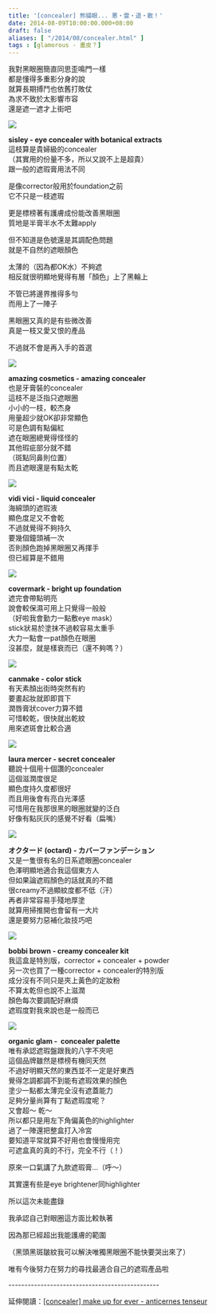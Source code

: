 ```yaml
---
title: '[concealer] 熊貓眼... 悪・霊・退・散！'
date: 2014-08-09T10:00:00.000+08:00
draft: false
aliases: [ "/2014/08/concealer.html" ]
tags : [glamorous - 畫皮？]
---
```


我對黑眼圈簡直同思歪鳴門一樣  
都是懂得多重影分身的說  
就算長期搏鬥也依舊打敗仗  
為求不致於太影響市容  
還是遮一遮才上街吧  

[![](https://1.bp.blogspot.com/-QvzDM3wQEv0/XERncsqrj2I/AAAAAAAAGR4/BdZrFPUk64MX4e_uM2t5kWIwi4RxiCJQACLcBGAs/s640/9739081227_f53c248c02_z.jpg)](https://1.bp.blogspot.com/-QvzDM3wQEv0/XERncsqrj2I/AAAAAAAAGR4/BdZrFPUk64MX4e_uM2t5kWIwi4RxiCJQACLcBGAs/s1600/9739081227_f53c248c02_z.jpg)

**sisley - eye concealer with botanical extracts**  
這枝算是貴婦級的concealer  
（其實用的份量不多，所以又說不上是超貴）  
跟一般的遮瑕膏用法不同  

是像corrector般用於foundation之前  
它不只是一枝遮瑕

更是標榜著有護膚成份能改善黑眼圈  
質地是半膏半水不太難apply

但不知道是色號還是其調配色問題  
就是不自然的遮眼顏色

太薄的（因為都OK水）不夠遮  
相反就很明顯地覺得有層「顏色」上了黑輪上

不管已將邊界推得多勻  
而用上了一陣子

黑眼圈又真的是有些微改善  
真是一枝又愛又恨的產品

不過就不會是再入手的首選  

[![](https://2.bp.blogspot.com/-CZ1U75qorlo/XERnhVebKlI/AAAAAAAAGR8/vvQ_kLtvUukI8xllBDd1CfXylAoePUwxQCLcBGAs/s640/14856928595_2eebcfecdb_z.jpg)](https://2.bp.blogspot.com/-CZ1U75qorlo/XERnhVebKlI/AAAAAAAAGR8/vvQ_kLtvUukI8xllBDd1CfXylAoePUwxQCLcBGAs/s1600/14856928595_2eebcfecdb_z.jpg)

**amazing cosmetics - amazing concealer**  
也是牙膏裝的concealer  
這枝不是泛指只遮眼圈  
小小的一枝，較杰身  
用量超少就OK卻非常顯色  
可是色調有點偏紅  
遮在眼圈總覺得怪怪的  
其他瑕疵部分就不錯  
（斑點同鼻則位置）  
而且遮眼還是有點太乾  

[![](https://2.bp.blogspot.com/-M9HZ7QGU2Rw/XERnlEes8rI/AAAAAAAAGSE/R3TePGCkzIU7ZY7-J2qiPs7IBs3jAY_EgCLcBGAs/s640/9741275350_f6722c9132_z.jpg)](https://2.bp.blogspot.com/-M9HZ7QGU2Rw/XERnlEes8rI/AAAAAAAAGSE/R3TePGCkzIU7ZY7-J2qiPs7IBs3jAY_EgCLcBGAs/s1600/9741275350_f6722c9132_z.jpg)

**vidi vici - liquid concealer**  
海綿頭的遮瑕液  
顯色度足又不會乾  
不過就覺得不夠持久  
要幾個鐘頭補一次  
否則顏色跑掉黑眼圈又再揮手  
但已經算是不錯用  

[![](https://2.bp.blogspot.com/-_P7P4IjuGV4/XERnpuoSCHI/AAAAAAAAGSI/Fk08-aGiy7Qv3axsx1tamhCHXAP0jKwuACLcBGAs/s640/9710203868_fc1201e0bd_z.jpg)](https://2.bp.blogspot.com/-_P7P4IjuGV4/XERnpuoSCHI/AAAAAAAAGSI/Fk08-aGiy7Qv3axsx1tamhCHXAP0jKwuACLcBGAs/s1600/9710203868_fc1201e0bd_z.jpg)

**covermark - bright up foundation**  
遮完會帶點明亮  
說會較保濕可用上只覺得一般般  
（好啦我會勤力一點敷eye mask）  
stick狀易於塗抹不過較容易太重手  
大力一點會一pat顏色在眼圈  
沒甚麼，就是樣衰而已（還不夠嗎？）  

[![](https://2.bp.blogspot.com/-aZW7nqCLRfc/XERnuC2qUjI/AAAAAAAAGSQ/VBDW7Z6azSEewLTz6RXYjxbOoMgCBIu1QCLcBGAs/s640/14657325220_408a6a40f9_z.jpg)](https://2.bp.blogspot.com/-aZW7nqCLRfc/XERnuC2qUjI/AAAAAAAAGSQ/VBDW7Z6azSEewLTz6RXYjxbOoMgCBIu1QCLcBGAs/s1600/14657325220_408a6a40f9_z.jpg)

**canmake - color stick**  
有天素顏出街時突然有約  
要畫起妝就即即買下  
潤唇膏狀cover力算不錯  
可惜較乾，很快就出乾紋  
用來遮斑會比較合適  

[![](https://3.bp.blogspot.com/-SHX6NXPM_fk/XERny7Sb5DI/AAAAAAAAGSY/q36CTSUQaikxC1wR5Iqc78tCU-A-p_K7QCLcBGAs/s640/14657715968_311cd475ab_z.jpg)](https://3.bp.blogspot.com/-SHX6NXPM_fk/XERny7Sb5DI/AAAAAAAAGSY/q36CTSUQaikxC1wR5Iqc78tCU-A-p_K7QCLcBGAs/s1600/14657715968_311cd475ab_z.jpg)

**laura mercer - secret concealer**  
聽說十個用十個讚的concealer  
這個滋潤度很足  
顯色度持久度都很好  
而且用後會有亮白光澤感  
可惜用在我那很黑的眼圈就變的泛白  
好像有點灰灰的感覺不好看（扁嘴）  

[![](https://1.bp.blogspot.com/-vyb1f9D_f0Q/XERn3WX3NSI/AAAAAAAAGSc/PBLVpnqV_qIn4_YIqnx_Bhq6Oo3JhM3sgCLcBGAs/s640/14657709930_71babd6554_z.jpg)](https://1.bp.blogspot.com/-vyb1f9D_f0Q/XERn3WX3NSI/AAAAAAAAGSc/PBLVpnqV_qIn4_YIqnx_Bhq6Oo3JhM3sgCLcBGAs/s1600/14657709930_71babd6554_z.jpg)

**オクタード (octard) - カバーファンデーション**  
又是一隻很有名的日系遮眼圈concealer  
色澤明顯地適合我這個東方人  
但如果論遮瑕顏色的話就真的不錯  
很creamy不過顯紋度都不低（汗）  
再者非常容易手殘地厚塗  
就算用掃推開也會留有一大片  
還是要努力惡補化妝技巧吧  

[![](https://2.bp.blogspot.com/-EACKV7RSdzQ/XERn9L0S0EI/AAAAAAAAGSg/mCWvX2jxmGQE3rQvGHUdwqNabdbl_uwhgCLcBGAs/s640/14841213761_c0e644af15_z.jpg)](https://2.bp.blogspot.com/-EACKV7RSdzQ/XERn9L0S0EI/AAAAAAAAGSg/mCWvX2jxmGQE3rQvGHUdwqNabdbl_uwhgCLcBGAs/s1600/14841213761_c0e644af15_z.jpg)

**bobbi brown - creamy concealer kit**  
我這盒是特別版，corrector + concealer + powder  
另一次也買了一種corrector + concealer的特別版  
成分沒有不同只是夾上黃色的定妝粉  
不算太乾但也說不上滋潤  
顏色每次要調配好麻煩  
遮瑕度對我來說也是一般而已  

[![](https://4.bp.blogspot.com/-8mAcljh9I_M/XERoBe88awI/AAAAAAAAGSk/bVmIYCCViCg96hYSB8G3gT9QNbmy9AudACLcBGAs/s640/14821098766_22357ba039_z.jpg)](https://4.bp.blogspot.com/-8mAcljh9I_M/XERoBe88awI/AAAAAAAAGSk/bVmIYCCViCg96hYSB8G3gT9QNbmy9AudACLcBGAs/s1600/14821098766_22357ba039_z.jpg)

**organic glam -  concealer palette**  
唯有承認遮瑕盤跟我的八字不夾吧  
這個品牌雖然是標榜有機同天然  
不過好明顯天然的東西並不一定是好東西  
覺得怎調都調不到能有遮瑕效果的顏色  
塗少一點都太薄完全沒有遮蓋能力  
足夠分量尚算有丁點遮瑕度呢？  
又會超～ 乾～  
所以都只是用左下角偏黃色的highlighter  
過了一陣還把整盒打入冷宮  
要知道平常就算不好用也會慢慢用完  
可遮盒真的真的不行，完全不行（！）  

  

  

原來一口氣講了九款遮瑕膏...（呼～）

其實還有些是eye brightener同highlighter

所以這次未能盡錄

我承認自己對眼圈這方面比較執著

因為那已經超出我能護膚的範圍

（黑頭黑斑皺紋我可以解決唯獨黑眼圈不能快要哭出來了）

唯有今後努力在努力的尋找最適合自己的遮瑕產品啦

  
\-----------------------------------------------  
  
延伸閱讀：[\[concealer\] make up for ever - anticernes tenseur](http://www.hidie.net/2014/01/concealer-make-up-for-ever-anticernes.html)